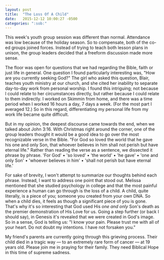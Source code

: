 ```yaml
---
layout: post
title:  "The Loss Of A Child"
date:   2015-12-12 10:00:27 -0500
categories: ":sob:"
---
```


<p>This week's youth group session was different than normal. Attendance was low because of the holiday season. So to compensate, both of the co-ed groups joined forces. Instead of trying to teach both lesson plans in unison, the group leaders decided that a freeform discussion made more sense.</p>

<p>The floor was open for questions that we had regarding the Bible, faith or just life in general. One question I found particularly interesting was, "How are you currently seeking God?" The girl who asked this question, Blair, teaches youth ministry at our church, and she cited her inability to separate day-to-day work from personal worship. I found this intriguing; not because I could relate to her circumstances directly, but rather because I could relate to them indirectly. I worked on Skimmin from home, and there was a time period when I worked 16 hours a day, 7 days a week. (For the most part I averaged 12.) So in this regard, differentiating my personal life from my work life became quite difficult.</p>

<p>But in my opinion, the deepest discourse came towards the end, when we talked about John 3:16. With Christmas right around the corner, one of the group leaders thought it would be a good idea to go over the most recognizable verse in the Bible. "For God so loved the world that he gave his one and only Son, that whoever believes in him shall not perish but have eternal life." Rather than reading the verse as a sentence, we dissected it phrase by phrase. 'For God' &bull; 'so loved' &bull; 'the world' &bull; 'he gave' &bull; 'one and only Son' &bull; 'whoever believes in him' &bull; 'shall not perish but have eternal life.'</p>

<p>For sake of brevity, I won't attempt to summarize our thoughts behind each phrase. Instead, I want to address one point that stood out. Melissa mentioned that she studied psychology in college and that the most painful experience a human can go through is the loss of a child. A child, quite literally, is a piece of you; someone you created from your own DNA. So when a child dies, it feels as though a significant piece of you is gone. That's why it's so interesting that God used His <em>one and only</em> Son's death as the premier demonstration of His Love for us. Going a step further (or back I should say), in Genesis it's revealed that we were created in God's image. So in a sense, God is telling us: "I know your pain. Please trust me with all of your heart. Do not doubt my intentions. I have not forsaken you."</p>

<p>My friend's parents are currently going through this grieving process. Their child died in a tragic way ― to an extremely rare form of cancer ― at 19 years old. Please join me in praying for their family. They need Biblical Hope in this time of supreme sadness.</p>
